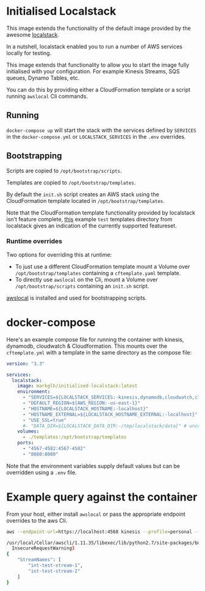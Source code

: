 # Initialised Localstack
This image extends the functionality of the default image provided by the awesome [localstack](https://github.com/localstack/localstack).

In a nutshell, localstack enabled you to run a number of AWS services locally for testing.

This image extends that functionality to allow you to start the image fully initialised with your configuration. For example Kinesis Streams, SQS queues, Dynamo Tables, etc.

You can do this by providing either a CloudFormation template or a script running `awslocal` Cli commands.

## Running
`docker-compose up` will start the stack with the services defined by `SERVICES` in the `docker-compose.yml` or `LOCALSTACK_SERVICES` in the `.env` overrides.

## Bootstrapping
Scripts are copied to `/opt/bootstrap/scripts`.

Templates are copied to `/opt/bootstrap/templates`.

By default the `init.sh` script creates an AWS stack using the CloudFormation template located in `/opt/bootstrap/templates`.

Note that the CloudFormation template functionality provided by localstack isn't feature complete, [this](https://github.com/localstack/localstack/tree/master/tests/integration/templates) example `test` templates directory from localstack gives an indication of the currently supported featureset.

### Runtime overrides
Two options for overriding this at runtime:
- To just use a different CloudFormation template mount a Volume over `/opt/bootstrap/templates` containing a `cftemplate.yaml` template.
- To directly use `awslocal` on the Cli, mount a Volume over `/opt/bootstrap/scripts` containing an `init.sh` script.

[awslocal](https://github.com/localstack/awscli-local) is installed and used for bootstrapping scripts.

# docker-compose
Here's an example compose file for running the container with kinesis, dynamodb, cloudwatch & Cloudformation. 
This mounts over the `cftemplate.yml` with a template in the same directory as the compose file:

```yaml
version: "3.3"

services:
  localstack:
    image: markglh/initialised-localstack:latest
    environment:
      - "SERVICES=${LOCALSTACK_SERVICES:-kinesis,dynamodb,cloudwatch,cloudformation}"
      - "DEFAULT_REGION=${AWS_REGION:-us-east-1}"
      - "HOSTNAME=${LOCALSTACK_HOSTNAME:-localhost}"
      - "HOSTNAME_EXTERNAL=${LOCALSTACK_HOSTNAME_EXTERNAL:-localhost}"
      - "USE_SSL=true"
      #- "DATA_DIR=${LOCALSTACK_DATA_DIR:-/tmp/localstack/data}" # uncomment if you want to persist data between runs
    volumes:
      - ./templates:/opt/bootstrap/templates
    ports:
      - "4567-4582:4567-4582"
      - "8080:8080"
```

Note that the environment variables supply default values but can be overridden using a `.env` file.

# Example query against the container
From your host, either install `awslocal` or pass the appropriate endpoint overrides to the aws Cli.

```bash
aws --endpoint-url=https://localhost:4568 kinesis --profile=personal --no-verify-ssl list-streams                                                   

/usr/local/Cellar/awscli/1.11.35/libexec/lib/python2.7/site-packages/botocore/vendored/requests/packages/urllib3/connectionpool.py:768: InsecureRequestWarning: Unverified HTTPS request is being made. Adding certificate verification is strongly advised. See: https://urllib3.readthedocs.org/en/latest/security.html
  InsecureRequestWarning)
{
    "StreamNames": [
        "int-test-stream-1",
        "int-test-stream-2"
    ]
}
```
